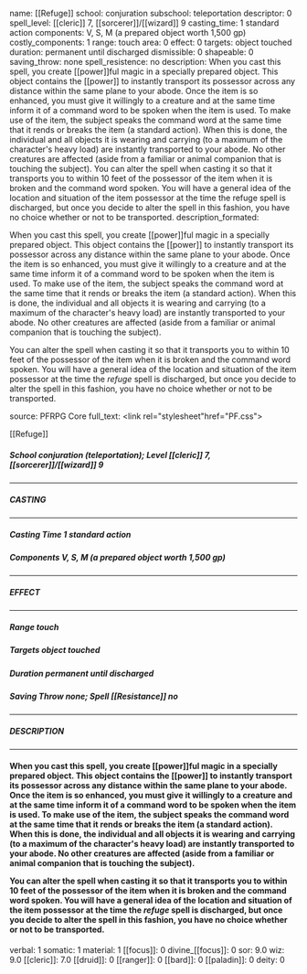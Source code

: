 name: [[Refuge]]
school: conjuration
subschool: teleportation
descriptor: 0
spell_level: [[cleric]] 7, [[sorcerer]]/[[wizard]] 9
casting_time: 1 standard action
components: V, S, M (a prepared object worth 1,500 gp)
costly_components: 1
range: touch
area: 0
effect: 0
targets: object touched
duration: permanent until discharged
dismissible: 0
shapeable: 0
saving_throw: none
spell_resistence: no
description: When you cast this spell, you create [[power]]ful magic in a specially prepared object. This object contains the [[power]] to instantly transport its possessor across any distance within the same plane to your abode. Once the item is so enhanced, you must give it willingly to a creature and at the same time inform it of a command word to be spoken when the item is used. To make use of the item, the subject speaks the command word at the same time that it rends or breaks the item (a standard action). When this is done, the individual and all objects it is wearing and carrying (to a maximum of the character's heavy load) are instantly transported to your abode. No other creatures are affected (aside from a familiar or animal companion that is touching the subject).  You can alter the spell when casting it so that it transports you to within 10 feet of the possessor of the item when it is broken and the command word spoken. You will have a general idea of the location and situation of the item possessor at the time the refuge spell is discharged, but once you decide to alter the spell in this fashion, you have no choice whether or not to be transported.
description_formated: <p>When you cast this spell, you create [[power]]ful magic in a specially prepared object. This object contains the [[power]] to instantly transport its possessor across any distance within the same plane to your abode. Once the item is so enhanced, you must give it willingly to a creature and at the same time inform it of a command word to be spoken when the item is used. To make use of the item, the subject speaks the command word at the same time that it rends or breaks the item (a standard action). When this is done, the individual and all objects it is wearing and carrying (to a maximum of the character's heavy load) are instantly transported to your abode. No other creatures are affected (aside from a familiar or animal companion that is touching the subject).</p><p>You can alter the spell when casting it so that it transports you to within 10 feet of the possessor of the item when it is broken and the command word spoken. You will have a general idea of the location and situation of the item possessor at the time the <i>refuge</i> spell is discharged, but once you decide to alter the spell in this fashion, you have no choice whether or not to be transported.</p>
source: PFRPG Core
full_text: <link rel="stylesheet"href="PF.css"><div class="heading"><p class="alignleft">[[Refuge]]</p><div style="clear: both;"></div></div><div><h5><b>School </b>conjuration (teleportation); <b>Level </b>[[cleric]] 7, [[sorcerer]]/[[wizard]] 9</h5></div><hr/><div><h5><b>CASTING</b></h5></div><hr/><div><h5><b>Casting Time </b>1 standard action</h5><h5><b>Components </b>V, S, M (a prepared object worth 1,500 gp)</h5></div><hr/><div><h5><b>EFFECT</b></h5></div><hr/><div><h5><b>Range </b>touch</h5><h5><b>Targets </b>object touched</h5><h5><b>Duration </b>permanent until discharged</h5><h5><b>Saving Throw </b>none; <b>Spell [[Resistance]] </b>no</h5></div><hr/><div><h5><b>DESCRIPTION</b></h5></div><hr/><div><h4><p>When you cast this spell, you create [[power]]ful magic in a specially prepared object. This object contains the [[power]] to instantly transport its possessor across any distance within the same plane to your abode. Once the item is so enhanced, you must give it willingly to a creature and at the same time inform it of a command word to be spoken when the item is used. To make use of the item, the subject speaks the command word at the same time that it rends or breaks the item (a standard action). When this is done, the individual and all objects it is wearing and carrying (to a maximum of the character's heavy load) are instantly transported to your abode. No other creatures are affected (aside from a familiar or animal companion that is touching the subject).</p><p>You can alter the spell when casting it so that it transports you to within 10 feet of the possessor of the item when it is broken and the command word spoken. You will have a general idea of the location and situation of the item possessor at the time the <i>refuge</i> spell is discharged, but once you decide to alter the spell in this fashion, you have no choice whether or not to be transported.</p></h4></div>
verbal: 1
somatic: 1
material: 1
[[focus]]: 0
divine_[[focus]]: 0
sor: 9.0
wiz: 9.0
[[cleric]]: 7.0
[[druid]]: 0
[[ranger]]: 0
[[bard]]: 0
[[paladin]]: 0
deity: 0

